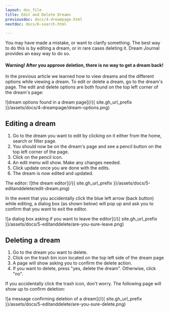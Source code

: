 ```yaml
---
layout: doc_file
title: Edit and Delete Dreams
previousdoc: docs/4-dreampage.html
nextdoc: docs/6-search.html

---
```


You may have made a mistake, or want to clarify something. The best way to do this is by editing a dream, or in rare cases deleting it. Dream Journal provides an easy way to do so.

#### Warning! After you approve deletion, there is no way to get a dream back!

In the previous article we learned how to view dreams and the different options while viewing a dream. To edit or delete a dream, go to the dream's page. The edit and delete options are both found on the top left corner of the dream's page:

![dream options found in a dream page](/{{ site.gh_url_prefix }}/assets/docs/4-dreampage/dream-options.png)

## Editing a dream
1. Go to the dream you want to edit by clicking on it either from the home, search or filter page.
2. You should now be on the dream's page and see a pencil button on the top left corner of the page.
3. Click on the pencil icon.
4. An edit menu will show. Make any changes needed.
5. Click update once you are done with the edits.
6. The dream is now edited and updated.

The editor:
![the dream editor](/{{ site.gh_url_prefix }}/assets/docs/5-editanddelete/edit-dream.png)

In the event that you accidentally click the blue left arrow (back button) while editing, a dialog box (as shown below) will pop up and ask you to confirm that you want to exit the editor.

![a dialog box asking if you want to leave the editor](/{{ site.gh_url_prefix }}/assets/docs/5-editanddelete/are-you-sure-leave.png)

## Deleting a dream
1. Go to the dream you want to delete.
2. Click on the trash bin icon located on the top left side of the dream page
3. A page will show asking you to confirm the delete action.
4. If you want to delete, press "yes, delete the dream". Otherwise, click "no".

If you accidentally click the trash icon, don't worry. The following page will show up to confirm deletion:

![a message confirming deletion of a dream](/{{ site.gh_url_prefix }}/assets/docs/5-editanddelete/are-you-sure-delete.png)
